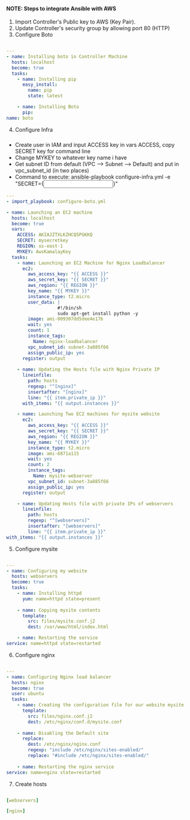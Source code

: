 #### NOTE: Steps to integrate Ansible with AWS

1. Import Controller's Public key to AWS (Key Pair).
2. Update Controller's security group by allowing port 80 (HTTP)
3. Configure Boto

```yml

---
- name: Installing boto in Controller Machine
  hosts: localhost
  become: true
  tasks:
    - name: Installing pip
      easy_install:
        name: pip
        state: latest

    - name: Installing Boto
      pip:
name: boto

```
4. Configure Infra
#####
 * Create user in IAM and input ACCESS key in vars ACCESS, copy SECRET key for command line
 * Change MYKEY to whatever key name i have
 * Get subnet ID from default (VPC --> Subnet --> Default) and put in vpc_subnet_id (in two places)
 * Command to execute: ansible-playbook configure-infra.yml -e "SECRET={<input secret key here>}"

```yml 
---
- import_playbook: configure-boto.yml

- name: Launching an EC2 machine
  hosts: localhost
  become: true
  vars:
    ACCESS: AKIAJZTXLKZHCQ5PGKKQ
    SECRET: mysecretkey
    REGION: us-east-1
    MYKEY: AwsKamalayKey
  tasks:
    - name: Launching an EC2 Machine for Nginx Loadbalancer    
      ec2:
        aws_access_key: "{{ ACCESS }}"
        aws_secret_key: "{{ SECRET }}"
        aws_region: "{{ REGION }}"
        key_name: "{{ MYKEY }}"
        instance_type: t2.micro
        user_data: |
                   #!/bin/sh
                   sudo apt-get install python -y
        image: ami-009307dd5dee4e17b
        wait: yes
        count: 1
        instance_tags:
          Name: nginx-loadbalancer
        vpc_subnet_id: subnet-3a885f66
        assign_public_ip: yes
      register: output
    
    - name: Updating the Hosts file with Nginx Private IP
      lineinfile:
        path: hosts
        regexp: "^[nginx]"
        insertafter: "[nginx]"
        line: "{{ item.private_ip }}"
      with_items: "{{ output.instances }}"

    - name: Launching Two EC2 machines for mysite website
      ec2:
        aws_access_key: "{{ ACCESS }}"
        aws_secret_key: "{{ SECRET }}"
        aws_region: "{{ REGION }}"
        key_name: "{{ MYKEY }}"
        instance_type: t2.micro
        image: ami-6871a115
        wait: yes
        count: 2
        instance_tags:
          Name: mysite-webserver
        vpc_subnet_id: subnet-3a885f66
        assign_public_ip: yes
      register: output

    - name: Updating Hosts file with private IPs of webservers
      lineinfile:
        path: hosts
        regexp: "^[webservers]"
        insertafter: "[webservers]"
        line: "{{ item.private_ip }}"
with_items: "{{ output.instances }}"

```
5. Configure mysite

```yml

---
- name: Configuring my website
  hosts: webservers
  become: true
  tasks:
    - name: Installing httpd 
      yum: name=httpd state=present
  
    - name: Copying mysite contents
      template:
        src: files/mysite.conf.j2
        dest: /var/www/html/index.html

    - name: Restarting the service
service: name=httpd state=restarted

```

6. Configure nginx

```yml

---
- name: Configuring Nginx load balancer
  hosts: nginx
  become: true
  user: ubuntu
  tasks:
    - name: Creating the configuration file for our website mysite
      template:
        src: files/nginx.conf.j2 
        dest: /etc/nginx/conf.d/mysite.conf
    
    - name: Disabling the Default site
      replace:
        dest: /etc/nginx/nginx.conf
        regexp: "include /etc/nginx/sites-enabled/"
        replace: "#include /etc/nginx/sites-enabled/"
 
    - name: Restarting the nginx service
service: name=nginx state=restarted

```

7. Create hosts

```yml

[webservers]

[nginx]

```
